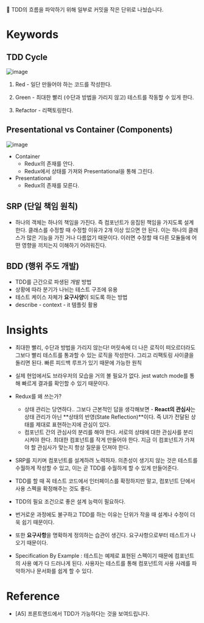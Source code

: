 📢 TDD의 흐름을 파악하기 위해 일부로 커밋을 작은 단위로 나눴습니다.

# Keywords

## TDD Cycle

![image](https://user-images.githubusercontent.com/43740455/175890274-ec425c6d-64d5-472a-8d21-9c946706221d.png)

1. Red - 일단 만들어야 하는 코드를 작성한다.

2. Green - 최대한 빨리 (수단과 방법을 가리지 않고) 테스트를 작동할 수 있게 한다.

3. Refactor - 리팩토링한다.

## Presentational vs Container (Components)

![image](https://user-images.githubusercontent.com/43740455/175892270-26e078c0-1115-4df8-aab2-6e8d588a3c79.png)

- Container
  - Redux의 존재를 안다.
  - Redux에서 상태를 가져와 Presentational을 통해 그린다.
- Presentational
  - Redux의 존재를 모른다.

## SRP (단일 책임 원칙)

- 하나의 객체는 하나의 책임을 가진다. 즉 컴포넌트가 응집된 책임을 가지도록 설계한다. 클래스를 수정할 때 수정할 이유가 2개 이상 있으면 안 된다. 이는 하나의 클래스가 많은 기능을 가진 거나 다름없기 때문이다. 이러면 수정할 때 다른 모듈들에 어떤 영향을 끼치는지 이해하기 어려워진다.

## BDD (행위 주도 개발)

- TDD를 근간으로 파생된 개발 방법
- 상황에 따라 분기가 나뉘는 테스트 구조에 유용
- 테스트 케이스 자체가 **요구사양**이 되도록 하는 방법
- describe - context - it 템플릿 활용

# Insights

- 최대한 빨리, 수단과 방법을 가리지 않는다! 머릿속에 더 나은 로직이 떠오르더라도 그보다 빨리 테스트를 통과할 수 있는 로직을 작성한다. 그리고 리팩토링 사이클을 돌리면 된다. 빠른 피드백 루프가 있기 때문에 가능한 원칙

- 실제 현업에서도 브라우저의 모습을 거의 볼 필요가 없다. jest watch mode를 통해 빠르게 결과를 확인할 수 있기 때문이다.

- Redux를 왜 쓰는가?

  - 상태 관리는 당연하다.. 그보다 근본적인 답을 생각해보면 - **React의 관심사**는 상태 관리가 아닌 **상태의 반영(State Reflection)**이다. 즉 UI가 전달된 상태를 제대로 표현하는지에 관심이 있다.
  - 컴포넌트 간의 관심사의 분리를 해야 한다. 서로의 상태에 대한 관심사를 분리 시켜야 한다. 최대한 컴포넌트를 작게 만들어야 한다. 지금 이 컴포넌트가 가져야 할 관심사가 맞는지 항상 질문을 던져야 한다.

- SRP를 지키며 컴포넌트를 설계하려 노력하자. 의존성이 생기지 않는 것은 테스트를 수월하게 작성할 수 있고, 이는 곧 TDD를 수월하게 할 수 있게 만들어준다.

- TDD를 할 때 꼭 테스트 코드에서 인터페이스를 확정하지만 말고, 컴포넌트 단에서 사용 스펙을 확정해주는 것도 좋다.

- TDD의 필요 조건으로 좋은 설계 능력이 필요하다.

- 번거로운 과정에도 불구하고 TDD를 하는 이유는 단위가 작을 때 설계나 수정이 더욱 쉽기 때문이다.

- 또한 **요구사항**을 명확하게 정의하는 습관이 생긴다. 요구사항으로부터 테스트가 나오기 때문이다.

- Specification By Example : 테스트는 예제로 표현된 스펙이기 때문에 컴포넌트의 사용 예가 다 드러나게 된다. 사용자는 테스트를 통해 컴포넌트의 사용 사례를 파악하거나 문서화를 쉽게 할 수 있다.

# Reference

- [A5] 프론트엔드에서 TDD가 가능하다는 것을 보여드립니다.
